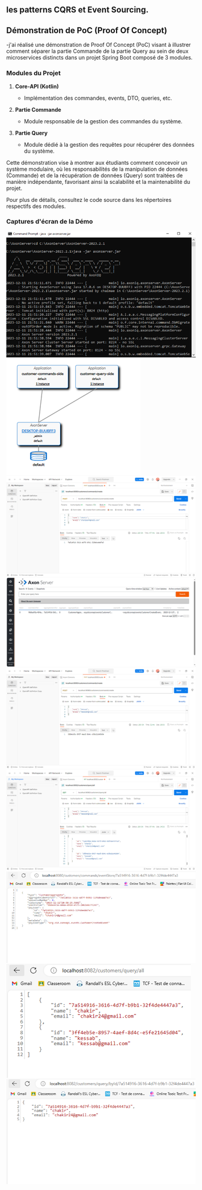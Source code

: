 ## les patterns CQRS et Event Sourcing.

## Démonstration de PoC (Proof Of Concept)
-j'ai réalisé une démonstration de Proof Of Concept (PoC) visant à illustrer comment séparer la partie Commande de la partie Query au sein de deux microservices distincts dans un projet Spring Boot composé de 3 modules.

### Modules du Projet

1. **Core-API (Kotlin)**
    - Implémentation des commandes, events, DTO, queries, etc.

2. **Partie Commande**
    - Module responsable de la gestion des commandes du système.

3. **Partie Query**
    - Module dédié à la gestion des requêtes pour récupérer des données du système.

Cette démonstration vise à montrer aux étudiants comment concevoir un système modulaire, où les responsabilités de la manipulation de données (Commande) et de la récupération de données (Query) sont traitées de manière indépendante, favorisant ainsi la scalabilité et la maintenabilité du projet.

Pour plus de détails, consultez le code source dans les répertoires respectifs des modules.

### Captures d'écran de la Démo
![Capture d'écran 2](https://github.com/Chaimae-Chakir/PoC-Event-Driven-Architecture-CQRS-and-Event-Souring-with-Spring-Cloud-and-AXON/blob/main/captures/Capture8.PNG)<br>
![Capture d'écran 1](https://github.com/Chaimae-Chakir/PoC-Event-Driven-Architecture-CQRS-and-Event-Souring-with-Spring-Cloud-and-AXON/blob/main/captures/Capture.PNG)<br>
![Capture d'écran 3](https://github.com/Chaimae-Chakir/PoC-Event-Driven-Architecture-CQRS-and-Event-Souring-with-Spring-Cloud-and-AXON/blob/main/captures/Capture1.PNG)<br>
![Capture d'écran 4](https://github.com/Chaimae-Chakir/PoC-Event-Driven-Architecture-CQRS-and-Event-Souring-with-Spring-Cloud-and-AXON/blob/main/captures/Capture2.PNG)<br>
![Capture d'écran 5](https://github.com/Chaimae-Chakir/PoC-Event-Driven-Architecture-CQRS-and-Event-Souring-with-Spring-Cloud-and-AXON/blob/main/captures/Capture3.PNG)<br>
![Capture d'écran 6](https://github.com/Chaimae-Chakir/PoC-Event-Driven-Architecture-CQRS-and-Event-Souring-with-Spring-Cloud-and-AXON/blob/main/captures/Capture4.PNG)<br>
![Capture d'écran 7](https://github.com/Chaimae-Chakir/PoC-Event-Driven-Architecture-CQRS-and-Event-Souring-with-Spring-Cloud-and-AXON/blob/main/captures/Capture5.PNG)<br>
![Capture d'écran 8](https://github.com/Chaimae-Chakir/PoC-Event-Driven-Architecture-CQRS-and-Event-Souring-with-Spring-Cloud-and-AXON/blob/main/captures/Capture6.PNG)<br>
![Capture d'écran 9](https://github.com/Chaimae-Chakir/PoC-Event-Driven-Architecture-CQRS-and-Event-Souring-with-Spring-Cloud-and-AXON/blob/main/captures/Capture7.PNG)<br>
